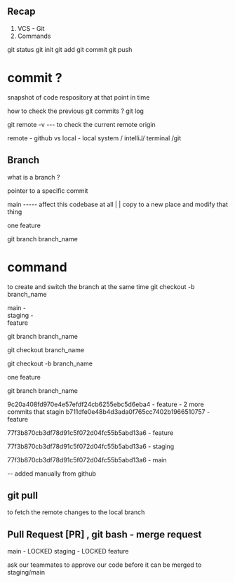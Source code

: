 ## Recap 

1. VCS - Git
2. Commands 

git status 
git init
git add 
git commit 
git push 


# commit ? 
snapshot of code respository at that point in time 

how to check the previous git commits ? 
git log 

git remote -v --- to check the current remote origin 

remote   - github 
vs 
local   - local system / intelliJ/ terminal /git 


## Branch 

what is a branch ? 

pointer to a specific commit


main ----- affect this codebase at all 
 |
 | 
copy to a new place and modify that thing 


one feature 

git branch branch_name 


# command
to create and switch the branch at the same time
git checkout -b branch_name



   main - 
    \
    staging - 
     \
    feature 


git branch branch_name 

git checkout branch_name

git checkout -b branch_name



one feature

git branch branch_name

9c20a408fd970e4e57efdf24cb6255ebc5d6eba4 - feature   - 2 more commits that stagin
b711dfe0e48b4d3ada0f765cc7402b1966510757 - feature

77f3b870cb3df78d91c5f072d04fc55b5abd13a6 - feature


77f3b870cb3df78d91c5f072d04fc55b5abd13a6 - staging

77f3b870cb3df78d91c5f072d04fc55b5abd13a6 - main 






-- added manually from github


## git pull
to fetch the remote changes to the local branch 




## Pull Request [PR]   , git bash - merge request

main     - LOCKED
staging  - LOCKED
feature 


ask our teammates to approve our code before it can be merged to staging/main







